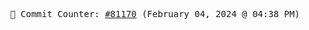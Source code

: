 <p align="center">
    <samp>
        📮 Commit Counter: <a href="https://github.com/Javascript-void0/Javascript-void0/commits/main">#81170</a> (February 04, 2024 @ 04:38 PM)
    </samp>
</p>